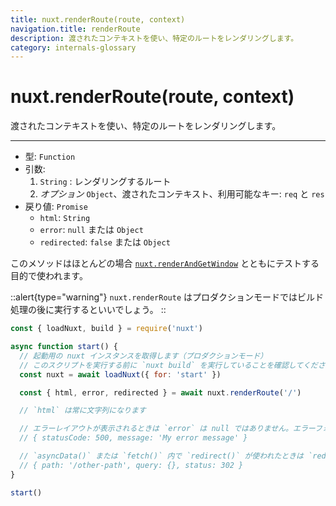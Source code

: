 ```yaml
---
title: nuxt.renderRoute(route, context)
navigation.title: renderRoute
description: 渡されたコンテキストを使い、特定のルートをレンダリングします。
category: internals-glossary
---
```

# nuxt.renderRoute(route, context)

渡されたコンテキストを使い、特定のルートをレンダリングします。

---

- 型: `Function`
- 引数:
  1. `String` : レンダリングするルート
  2. _オプション_ `Object`、渡されたコンテキスト、利用可能なキー: `req` と `res`
- 戻り値: `Promise`
  - `html`: `String`
  - `error`: `null` または `Object`
  - `redirected`: `false` または `Object`

このメソッドはほとんどの場合 [`nuxt.renderAndGetWindow`](/docs/internals-glossary/nuxt-render-and-get-window) とともにテストする目的で使われます。

::alert{type="warning"}
`nuxt.renderRoute` はプロダクションモードではビルド処理の後に実行するといいでしょう。
::

```js
const { loadNuxt, build } = require('nuxt')

async function start() {
  // 起動用の nuxt インスタンスを取得します（プロダクションモード）
  // このスクリプトを実行する前に `nuxt build` を実行していることを確認してください
  const nuxt = await loadNuxt({ for: 'start' })

  const { html, error, redirected } = await nuxt.renderRoute('/')

  // `html` は常に文字列になります

  // エラーレイアウトが表示されるときは `error` は null ではありません。エラーフォーマットは下記:
  // { statusCode: 500, message: 'My error message' }

  // `asyncData()` または `fetch()` 内で `redirect()` が使われたときは `redirected` は `false` ではありません
  // { path: '/other-path', query: {}, status: 302 }
}

start()
```

